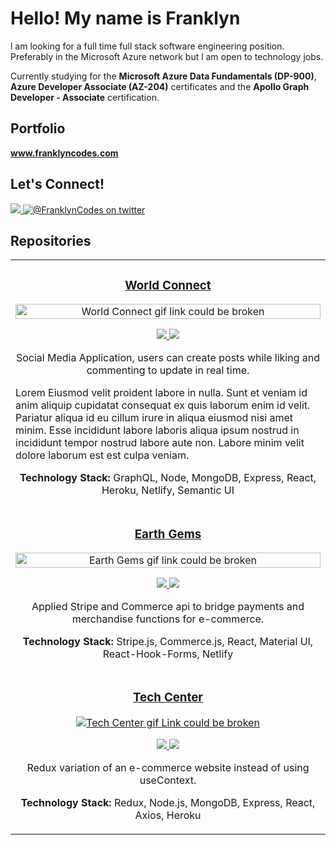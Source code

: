 <h1>Hello! My name is Franklyn</h1>
<p> l am looking for a full time full stack software engineering position. Preferably in the Microsoft Azure network but
    l am open to technology jobs.</p>
<p>Currently studying for the <b>Microsoft Azure Data Fundamentals (DP-900)</b>, <b>Azure Developer Associate
        (AZ-204)</b> certificates and the <b>Apollo Graph Developer - Associate</b> certification.</p>
<h2>Portfolio</h2> <b><a href="www.franklyncodes.com" alt="Franklyn Codes Website"><u>www.franklyncodes.com</u></a></b>
<br />

<h2>Let's Connect!</h2>
<a href="https://www.linkedin.com/in/franklyncodes/">
    <img src="https://img.shields.io/badge/linkedin-%230077B5.svg?&style=for-the-badge&logo=linkedin&logoColor=white" />
</a>
<a href="https://twitter.com/FranklynCodes"><img
        src="https://img.shields.io/badge/Twitter-1DA1F2?style=for-the-badge&logo=twitter&logoColor=white"
        alt="@FranklynCodes on twitter"></img></a>

<h2 align="left">Repositories</h2>

<div align="center">
    <table>
        <tr>
            <td width="100%">
                <h3 align="center" color="green"><b><u>World Connect</u></b></h3>
                <div align="center">
                    <a href="https://imgur.com/Myu3VhC"><img src="https://i.imgur.com/Myu3VhC.gif" height="100%"
                            title="World Connect" alt="World Connect gif link could be broken " /></a>
                    <p>
                        <a href="https://github.com/franklyncodes/" target="_blank">
                            <img src="https://img.shields.io/badge/Repo-blue?style=for-the-badge&logo=github" />
                        </a>
                        <a href="https://github.com/franklyncodes/" target="_blank">
                            <img src="https://img.shields.io/badge/-website-aqua?style=for-the-badge&color=800080" />
                        </a>
                    </p>
                    <p>Social Media Application, users can create posts while liking and commenting to update in
                        real time.
                    </p>
                    <p align="left"> Lorem Eiusmod velit proident labore in nulla. Sunt et veniam id anim aliquip
                        cupidatat consequat ex quis laborum enim id velit. Pariatur aliqua id eu cillum irure in
                        aliqua eiusmod nisi amet minim. Esse incididunt labore laboris aliqua ipsum nostrud in
                        incididunt tempor nostrud labore aute non. Labore minim velit dolore laborum est est culpa
                        veniam. </p>
                    <p><strong>Technology Stack:</strong> GraphQL, Node, MongoDB, Express, React, Heroku,
                        Netlify,
                        Semantic UI
                </div>
            </td>
        </tr>
        <tr>
            <td width="100%">
                <h3 align="center" color="green"><b><u>Earth Gems</u></b></h2>
                    <div align="center">
                        <a href="https://imgur.com/knUCV4W"><img src="https://i.imgur.com/knUCV4W.gif" height="100%"
                                title="Earth Gems" alt="Earth Gems gif link could be broken" /></a>
                        <p>
                            <a href="https://github.com/franklyncodes/" target="_blank">
                                <img src="https://img.shields.io/badge/Repo-blue?style=for-the-badge&logo=github" />
                            </a>
                            <a href="https://github.com/franklyncodes/" target="_blank">
                                <img
                                    src="https://img.shields.io/badge/-website-green?style=for-the-badge&color=800080" />
                            </a>
                        </p>
                        <p> Applied Stripe and Commerce api to bridge payments and merchandise functions for
                            e-commerce. </p>
                        <p><strong>Technology Stack:</strong> Stripe.js, Commerce.js, React, Material UI,
                            React-Hook-Forms, Netlify</p>
                    </div>
        </tr>
        <tr>
            <td width="100%">
                <h3 align="center" color="green"><b><u>Tech Center</u></b></h2>
                    <div align="center">
                        <a href="https://imgur.com/JpUW9Dw" target="_blank"><img src="https://imgur.com/JpUW9Dw.gif" title="Tech Center" alt="Tech Center gif Link could be broken" /></a>
                        <p>
                            <a href="https://github.com/franklyncodes/" target="_blank">
                                <img src="https://img.shields.io/badge/Repo-blue?style=for-the-badge&logo=github" />
                            </a>
                            <a href="https://github.com/franklyncodes/" target="_blank">
                                <img
                                    src="https://img.shields.io/badge/-website-green?style=for-the-badge&color=800080" />
                            </a>
                        </p>
                        <p> Redux variation of an e-commerce website instead of using useContext. </p>
                        <p><strong>Technology Stack:</strong> Redux, Node.js, MongoDB, Express, React, Axios, Heroku</p>
                    </div>
        </tr>
    </table>
</div>